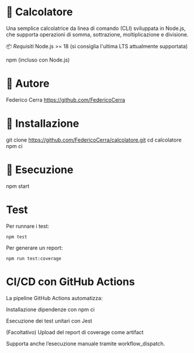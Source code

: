 # 🧮 Calcolatore
Una semplice calcolatrice da linea di comando (CLI) sviluppata in Node.js, che supporta operazioni di somma, sottrazione, moltiplicazione e divisione.

📦 *Requisiti*
Node.js >= 18 (si consiglia l'ultima LTS attualmente supportata)

npm (incluso con Node.js)

# 👤 Autore
Federico Cerra
https://github.com/FedericoCerra

# 🚀 Installazione

git clone https://github.com/FedericoCerra/calcolatore.git
cd calcolatore
npm ci

# 👤 Esecuzione

npm start

# Test

Per runnare i test:

    npm test

Per generare un report:

    npm run test:coverage

# CI/CD con GitHub Actions
La pipeline GitHub Actions automatizza:

Installazione dipendenze con npm ci

Esecuzione dei test unitari con Jest

(Facoltativo) Upload del report di coverage come artifact

Supporta anche l’esecuzione manuale tramite workflow_dispatch.